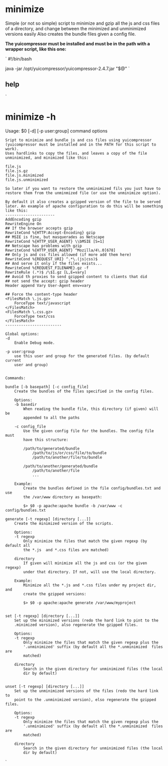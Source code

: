 minimize
========

Simple (or not so simple) script to minimize and gzip all the js and css files of a directory, and change between the minimized and unminimized versions easily
Also creates the bundle files given a config file.


**The yuicompressor must be installed and must be in the path with a wrapper script, like this one:**

`
#!/bin/bash

java -jar /opt/yuicompressor/yuicompressor-2.4.7.jar "$@"
`

help
--------
`
 # minimize -h
 Usage: $0 [-d] [-p user:group] command options 
 
    Sript to minimize and bundle js and css files using yuicompressor
    (yuicompressor must be installed and in the PATH for this script to work).
    Uses hardlinks to copy the files, and leaves a copy of the file 
    unminimized, and minimized like this:
 
    file.js
    file.js.gz
    file.js.minimized
    file.js.unminimized
 
    So later if you want to restore the unminimized fils you just have to
    restore them from the unminmized file (or use the unminimize option).
 
    By default it also creates a gzipped version of the file to be served
    later. An example of apache configuration to do this will be something
    like this:
    ----------------------
    AddEncoding gzip 
    RewriteEngine On
    ## If the browser accepts gzip
    RewriteCond %{HTTP:Accept-Encoding} gzip
    ## MSIE is fine, but masquerades as Netscape
    RewriteCond %{HTTP_USER_AGENT} \\bMSIE [S=1]
    ## Netscape has problems with gzip
    RewriteCond %{HTTP_USER_AGENT} ^Mozilla/4\.0[678]
    ## Only js and css files allowed (if more add them here)
    RewriteCond %{REQUEST_URI} ^.*\.(js|css)$
    ## And serve it only if the files exists...
    RewriteCond %{REQUEST_FILENAME}.gz -f 
    RewriteRule (.*)$ /\$1.gz [L,E=vary]
    ## Avoid th proxies to send gzipped content to clients that did
    ## not send the accept: gzip header
    Header append Vary User-Agent env=vary
 
    ## Force the content-type header
    <FilesMatch \.js.gz>
        ForceType text/javascript
    </FilesMatch>
    <FilesMatch \.css.gz>
        ForceType text/css
    </FilesMatch>
    -------------------------
 
    Global options:
    -d
        Enable Debug mode.
 
    -p user:group
        use this user and group for the generated files. (by default current
        user and group)
 
 
    Commands:
 
    bundle [-b basepath] [-c config_file]
        Create the bundles of the files specified in the config files.
 
        Options:
        -b basedir
            When reading the bundle file, this directory (if given) will be
            appended to all the paths
 
        -c config_file
            Use the given config file for the bundles. The config file must
            have this structure:
 
            /path/to/generated/bundle
                /path/to/js/or/css/file/to/bundle
                /path/to/another/file/to/bundle
 
            /path/to/another/generated/bundle
                /path/to/another/file
                ...
 
        Example:
            Create the bundles defined in the file config/bundles.txt and use
            the /var/www directory as basepath: 
 
            $> $0 -p apache:apache bundle -b /var/www -c config/bundles.txt
        
    generate [-t regexp] [directory [...]]
        Create the minimized version of the scripts.
 
        Options:
        -t regexp
            Only minimize the files that match the given regexp (by default all
            the *.js  and *.css files are matched)
 
        directory
            If given will minimize all the js and css (or the given regexp)
            under that directory. If not, will use the local directory.
 
        Example:
            Minimize all the *.js and *.css files under my project dir, and
            create the gzipped versions:
 
            $> $0 -p apache:apache generate /var/www/myproject
 
 
    set [-t regexp] [directory [...]]
        Set up the minimized versions (redo the hard link to pint to the
        .minimized version), also regenerate the gzipped files.
 
        Options:
        -t regexp
            Only minimize the files that match the given regexp plus the
            '.unminimized' suffix (by default all the *.unminimized  files are
            matched)
 
        directory
            Search in the given directory for unminimized files (the local
            dir by default)
            
 
    unset [-t regexp] [directory [...]]
        Set up the unminimized versions of the files (redo the hard link to
        point to the .unminimized version), elso regenerate the gzipped files.
 
        Options:
        -t regexp
            Only minimize the files that match the given regexp plus the
            '.unminimized' suffix (by default all the *.unminimized  files are
            matched)
 
        directory
            Search in the given directory for unminimized files (the local
            dir by default)
`
